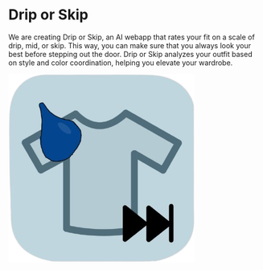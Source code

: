 # Drip or Skip

We are creating Drip or Skip, an AI webapp that rates your fit on a scale of drip, mid, or skip. This way, you can make sure that you always look your best before stepping out the door. Drip or Skip analyzes your outfit based on style and color coordination, helping you elevate your wardrobe. 

![alt text](https://github.com/Cyberninja101/DripOrSkip/blob/main/web_app/static/images/logo.png?raw=true)
